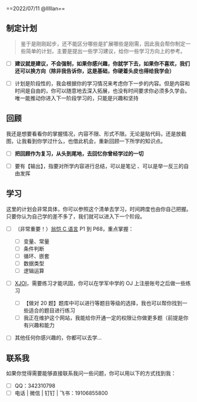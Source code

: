 ==2022/07/11 @lllllan==



## 制定计划

> 鉴于是刚刚起步，还不能区分哪些是扩展哪些是刚需，因此我会帮你制定一些简单的计划，主要是提出一些学习建议，给你一些学习方向上的参考。

- [ ] **建议就是建议，不会强制，如果你感兴趣，你就学下去，如果你不喜欢，我们还可以换方向（除非我告诉你，这是基础，你硬着头皮也得给我学会）**
- [ ] 计划是阶段性的，我会根据你的学习情况来考虑你下一步的内容。但是内容和时间是自由的，你可以随意地去深入拓展，也没有时间要求你必须多久学会。唯一能推动你进入下一阶段学习的，只能是兴趣和坚持



## 回顾

我还是想要看看你的掌握情况，内容不限、形式不限。无论是贴代码，还是放截图，让我看到你学过什么，也借此机会，重新回顾一下所学的知识点。

- [ ] **把回顾作为复习，从头到尾地，去回忆你曾经学过的一切**
- [ ] 要有【输出】，指要对所学内容进行总结，可以是笔记 、可以是举一反三的自由发挥



## 学习

这里的计划会非常具体，你可以参照这个清单去学习，时间跨度也由你自己把握。只要你认为自己学的差不多了，我们就可以进入下一个阶段。

- [ ] （非常重要！）[翁恺 C 语言](https://www.bilibili.com/video/BV19W411B7w1?vd_source=a54421756c7776e4eaab2674690bee15) P1 到 P68，重点掌握：
  - [ ] 变量、常量
  - [ ] 条件判断
  - [ ] 循环、嵌套
  - [ ] 数据类型
  - [ ] 逻辑运算
- [ ] [XJOI](https://xjoi.net/problemlist/0/0)，需要练习才能巩固，你可以在学军中学的 OJ 上注册账号之后做一些练习
  - [ ] 【做对 20 题】题库中可以进行等题目等级的选择，我也可以帮你找到一些适合的题目进行练习
  - [ ] 我正在维护这个网站，我能给你开通一定的权限让你做更多题（前提是你有兴趣和能力
- [ ] 其他任何你感兴趣的，你都可以去学...





## 联系我

如果你觉得需要能够直接联系我问一些问题，你可以用以下的方式找到我：

- [ ] QQ：342310798
- [ ] 电话 | 微信 | 钉钉 | 飞书：19106855800